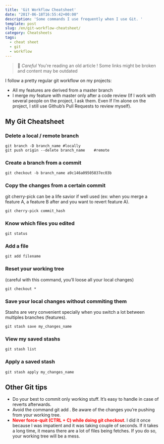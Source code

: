 ```yaml
---
title: 'Git Workflow Cheatsheet'
date: "2017-06-18T16:55:42+00:00"
description: 'Some commands I use frequently when I use Git. '
template: post
slug: /en/git-workflow-cheatsheet/
category: Cheatsheets
tags:
  - cheat sheet
  - git
  - workflow
---
```



> 👴 _Careful_ You're reading an old article ! Some links might be broken and content may be outdated

I follow a pretty regular git workflow on my projects:

* All my features are derived from a master branch
* I merge my feature with master only after a code review (If I work with several people on the project, I ask them. Even If I&rsquo;m alone on the project, I still use Github&rsquo;s Pull Requests to review myself).

## My Git Cheatsheet

### Delete a local / remote branch

```
git branch -D branch_name #locally
git push origin --delete branch_name    #remote
```

### Create a branch from a commit

```git checkout -b branch_name a9c146a09505837ec03b```

### Copy the changes from a certain commit

git cherry-pick can be a life savior if well used (ex: when you merge a feature A, a feature B after and you want to revert feature A).

```git cherry-pick commit_hash```

### Know which files you edited

```git status```

### Add a file

```git add filename```

### Reset your working tree

(careful with this command, you&rsquo;ll loose all your local changes)

```git checkout *```

### Save your local changes without commiting them

Stashs are very convenient specially when you switch a lot between multiples branches (features).

```git stash save my_changes_name```

### View my saved stashs

```git stash list```

### Apply a saved stash

```git stash apply my_changes_name```

## Other Git tips

* Do your best to commit only working stuff. It&rsquo;s easy to handle in case of reverts afterwards.
* Avoid the command git add . Be aware of the changes you&rsquo;re pushing from your working tree.
* <span style="color: #ff0000;"><strong>Never force-quit (CTRL + C) while doing git checkout</strong></span>. I did it once because I was impatient and it was taking couple of seconds. If it takes a long time, it means there are a lot of files being fetches. If you do so, your working tree will be a mess.
